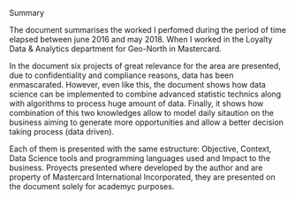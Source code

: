 Summary

The document summarises the worked I perfomed during the period of time elapsed between june 2016 and may 2018. When I worked in the Loyalty Data & Analytics department for Geo-North in Mastercard. 

In the document six projects of great relevance for the area are presented, due to confidentiality and compliance reasons, data has been enmascarated. However, even like this, the document shows how data science can be implemented to combine advanced statistic technics along with algorithms to process huge amount of data. Finally, it shows how combination of this two knowledges allow to model daily sitaution on the business aiming to generate more opportunities and allow a better decision taking process (data driven). 

Each of them is presented with the same estructure: Objective, Context, Data Science tools and programming languages used and Impact to the business. Proyects presented where developed by the author and are property of Mastercard International Incorporated, they are presented on the document solely for academyc purposes.

